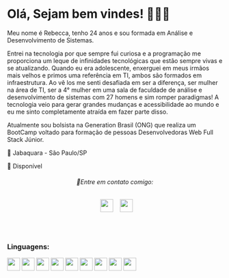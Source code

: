  #### <h1>Olá, Sejam bem vindes! 👩🏻‍💻 

Meu nome é Rebecca, tenho 24 anos e sou formada em Análise e Desenvolvimento de Sistemas. 

Entrei na tecnologia por que sempre fui curiosa e a programação me proporciona um leque
de infinidades tecnológicas que estão sempre vivas e se
atualizando. Quando eu era adolescente, enxerguei em meus
irmãos mais velhos e primos uma referência em TI, ambos são
formados em infraestrutura. Ao vê los me senti desafiada em
ser a diferença, ser mulher na área de TI, ser a 4° mulher em
uma sala de faculdade de análise e desenvolvimento de
sistemas com 27 homens e sim romper paradigmas! A
tecnologia veio para gerar grandes mudanças e acessibilidade
ao mundo e eu me sinto completamente atraída em fazer parte
disso. 

Atualmente sou bolsista na  Generation Brasil  (ONG) que realiza um BootCamp voltado para formação de pessoas Desenvolvedoras Web Full Stack Júnior.

<P>📍 Jabaquara - São Paulo/SP </P>
<p>💼 Disponível</P>


<h6 align="center"> 🌈Entre em contato comigo:  </h6>

<p align="center">
 &nbsp; <a align="center" href="https://www.linkedin.com/in/rebeccamedeiros
837051107" target="_blank" rel="noopener noreferrer"><img align="center" src="https://i.imgur.com/8OZu945.png" width="30" /></a>
&nbsp;&nbsp; <a align="center" href="rebecca_medeiros_ramaldes@hotmail.com" target="_blank" rel="noopener noreferrer"><img align="center" src="https://i.imgur.com/yhJTPLs.png"  width="30" /></a>
 
</p>



<br>
<br>

### Linguagens:
<P>
<!--JAVASCRPIT--><img src="https://www.kindpng.com/picc/m/67-678384_transparent-javascript-icon-png-png-download.png" width="30" height="30" />
<!--HTML--><img src="https://cdn.iconscout.com/icon/free/png-512/html5-10-569380.png" width="30" height="30" />
<!--CSS--><img src="https://cdn4.iconfinder.com/data/icons/iconsimple-programming/512/css-512.png" width="30" height="30" />
<!--JAVA--><img src="https://icon-library.com/images/java-icon-images/java-icon-images-0.jpg" width="30" height="30" />
<!--SPRINGBOOT--><img src="https://miro.medium.com/max/300/1*DeBhsZUhS7RPLwyd1-Ul8A.png" width="30" height="30" />
<!--MYSQL--><img src="https://f0.pngfuel.com/png/747/798/blue-and-white-happy-new-year-text-mysql-png-clip-art-thumbnail.png" width="30" height="30" />
<!--ANGULAR--><img src="https://seeklogo.com/images/A/angular-logo-B76B1CDE98-seeklogo.com.png" width="30" height="30" />
<!--BOOTSTRAP--><img src="https://getbootstrap.com/docs/4.1/assets/brand/bootstrap-social-logo.png" width="30" height="30" />
<!--GIT--><img src="https://upload.wikimedia.org/wikipedia/commons/thumb/3/3f/Git_icon.svg/1024px-Git_icon.svg.png" width="30" height="30" />
 </P>                                                                                            

